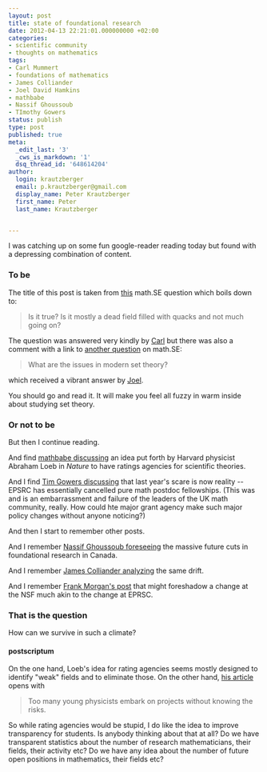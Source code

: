 ```yaml
---
layout: post
title: state of foundational research
date: 2012-04-13 22:21:01.000000000 +02:00
categories:
- scientific community
- thoughts on mathematics
tags:
- Carl Mummert
- foundations of mathematics
- James Colliander
- Joel David Hamkins
- mathbabe
- Nassif Ghoussoub
- TImothy Gowers
status: publish
type: post
published: true
meta:
  _edit_last: '3'
  _cws_is_markdown: '1'
  dsq_thread_id: '648614204'
author:
  login: krautzberger
  email: p.krautzberger@gmail.com
  display_name: Peter Krautzberger
  first_name: Peter
  last_name: Krautzberger


---
```


I was catching up on some fun google-reader reading today but found with a depressing combination of content.

### To be

The title of this post is taken from [this](http://math.stackexchange.com/questions/131338/is-foundational-research-a-dead-field) math.SE question which boils down to:

> Is it true? Is it mostly a dead field filled with quacks and not much going on?

The question was answered very kindly by [Carl](http://m6c.org/w/blog/) but there was also a comment with a link to [another question](http://math.stackexchange.com/questions/24854/what-are-the-issues-in-modern-set-theory) on math.SE:

> What are the issues in modern set theory?

which received a vibrant answer by [Joel](http://jdh.hamkins.org).

You should go and read it. It will make you feel all fuzzy in warm inside about studying set theory.

### Or not to be

But then I continue reading.

And find [mathbabe discussing](http://mathbabe.org/2012/04/13/should-we-have-a-ratings-agency-for-scientific-theories/) an idea put forth by Harvard physicist Abraham Loeb in _Nature_ to have ratings agencies for scientific theories.

And I find [Tim Gowers discussing](http://gowers.wordpress.com/2012/04/13/a-brief-epsrc-update/) that last year's scare is now reality -- EPSRC has essentially cancelled pure math postdoc fellowships. (This was and is an embarrassment and failure of the leaders of the UK math community, really. How could hte major grant agency make such major policy changes without anyone noticing?)

And then I start to remember other posts.

And I remember [Nassif Ghoussoub foreseeing](http://nghoussoub.com/2012/04/05/turmoil-at-the-tri-council/) the massive future cuts in foundational research in Canada.

And I remember [James Colliander analyzing](http://blog.math.toronto.edu/colliand/2012/01/03/636/) the same drift.

And I remember [Frank Morgan's post](http://sites.williams.edu/Morgan/2011/09/22/nsf-division-of-mathematical-and-statistical-sciences/) that might foreshadow a change at the NSF much akin to the change at EPRSC.

### That is the question

How can we survive in such a climate?

#### postscriptum

On the one hand, Loeb's idea for rating agencies seems mostly designed to identify "weak" fields and to eliminate those. On the other hand, [his article](http://www.nature.com/nature/journal/v484/n7393/full/nj7393-279a.html) opens with

> Too many young physicists embark on projects without knowing the risks.

So while rating agencies would be stupid, I do like the idea to improve transparency for students. Is anybody thinking about that at all? Do we have transparent statistics about the number of research mathematicians, their fields, their activity etc? Do we have any idea about the number of future open positions in mathematics, their fields etc?